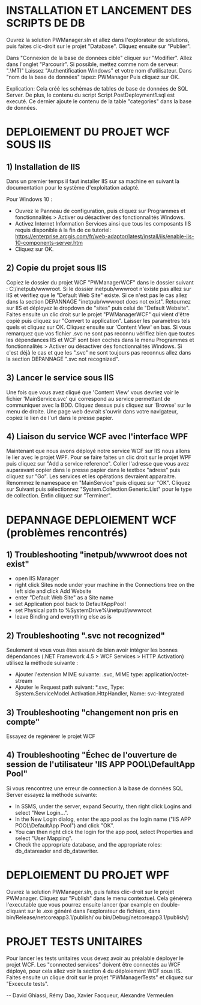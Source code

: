 # INSTALLATION ET LANCEMENT DES SCRIPTS DE DB

Ouvrez la solution PWManager.sln et allez dans l'explorateur de solutions,
puis faites clic-droit sur le projet "Database". Cliquez ensuite sur "Publier".

Dans "Connexion de la base de données cible" cliquer sur "Modifier".
Allez dans l'onglet "Parcourir". Si possible, mettez comme nom de serveur: ".\MTI"
Laissez "Authentification Windows" et votre nom d'utilisateur.
Dans "nom de la base de données" tapez: PWManager
Puis cliquez sur OK.

Explication: Cela créé les schémas de tables de base de données de SQL Server.
De plus, le contenu du script Script.PostDeployment1.sql est executé.
Ce dernier ajoute le contenu de la table "categories" dans la base de données.



# DEPLOIEMENT DU PROJET WCF SOUS IIS

## 1) Installation de IIS

Dans un premier temps il faut installer IIS sur sa machine en suivant la
documentation pour le système d'exploitation adapté.

Pour Windows 10 :
- Ouvrez le Panneau de configuration, puis cliquez sur Programmes et
  fonctionnalités > Activer ou désactiver des fonctionnalités Windows.
- Activez Internet Information Services ainsi que tous les composants
  IIS requis disponible à la fin de ce tutoriel:
  https://enterprise.arcgis.com/fr/web-adaptor/latest/install/iis/enable-iis-10-components-server.htm
- Cliquez sur OK.


## 2) Copie du projet sous IIS

Copiez le dossier du projet WCF "PWManagerWCF" dans le dossier suivant :
C:/inetpub/wwwroot.
Si le dossier inetpub/wwwroot n'existe pas allez sur IIS et vérifiez que
le "Default Web Site" existe. Si ce n'est pas le cas allez dans la section
DEPANNAGE "inetpub/wwwroot does not exist". Retournez sur IIS et
déployez le dropdown de "sites" puis celui de "Default Website". Faites
ensuite un clic droit sur le projet "PWManagerWCF" qui vient d'être copié
puis cliquez sur "Convert to application". Laisser les paramètres tels quels
et cliquez sur OK. Cliquez ensuite sur 'Content View' en bas. Si vous
remarquez que vos fichier .svc ne sont pas reconnu vérifiez bien que
toutes les dépendances IIS et WCF sont bien cochés dans le menu
Programmes et fonctionnalités > Activer ou désactiver des fonctionnalités
Windows. Si c'est déjà le cas et que les ".svc" ne sont toujours pas
reconnus allez dans la section DEPANNAGE ".svc not recognized".


## 3) Lancer le service sous IIS

Une fois que vous avez cliqué que 'Content View' vous devriez voir le 
fichier 'MainService.svc' qui correspond au service permettant de
communiquer avec la BDD. Cliquez dessus puis cliquez sur 'Browse' sur le
menu de droite. Une page web devrait s'ouvrir dans votre navigateur,
copiez le lien de l'url dans le presse papier.


## 4) Liaison du service WCF avec l'interface WPF

Maintenant que nous avons déployé notre service WCF sur IIS nous allons
le lier avec le projet WPF. Pour se faire faites un clic droit sur le 
projet WPF puis cliquez sur "Add a service reference". Coller l'adresse
que vous avez auparavant copier dans le presse papier dans le textbox
"adress" puis cliquez sur "Go". Les services et les opérations devraient
apparaitre. Renommez le namespace en "MainService" puis cliquez sur "OK".
Cliquez sur Suivant puis sélectionnez "System.Collection.Generic.List"
pour le type de collection. Enfin cliquez sur "Terminer".



# DEPANNAGE DEPLOIEMENT WCF (problèmes rencontrés)

## 1) Troubleshooting "inetpub/wwwroot does not exist"

- open IIS Manager
- right click Sites node under your machine in the Connections tree on the left side and click Add Website
- enter "Default Web Site" as a Site name
- set Application pool back to DefaultAppPool!
- set Physical path to %SystemDrive%\inetpub\wwwroot
- leave Binding and everything else as is


## 2) Troubleshooting ".svc not recognized"

Seulement si vous vous êtes assuré de bien avoir intégrer les bonnes dépendances
(.NET Framework 4.5 > WCF Services > HTTP Activation) utilisez la méthode suivante :
- Ajouter l'extension MIME suivante: .svc, MIME type: application/octet-stream
- Ajouter le Request path suivant: *.svc, Type: System.ServiceModel.Activation.HttpHandler, Name: svc-Integrated


## 3) Troubleshooting "changement non pris en compte"

Essayez de regénérer le projet WCF


## 4) Troubleshooting "Échec de l'ouverture de session de l'utilisateur 'IIS APP POOL\DefaultApp Pool"

Si vous rencontrez une erreur de connection à la base de données SQL Server
essayez la méthode suivante:
- In SSMS, under the server, expand Security, then right click Logins and select "New Login...".
- In the New Login dialog, enter the app pool as the login name ("IIS APP POOL\DefaultApp Pool") and click "OK".
- You can then right click the login for the app pool, select Properties and select "User Mapping".
- Check the appropriate database, and the appropriate roles: db_datareader and db_datawriter.



# DEPLOIEMENT DU PROJET WPF

Ouvrez la solution PWManager.sln, puis faites clic-droit sur le projet PWManager.
Cliquez sur "Publish" dans le menu contextuel. Cela générera l'executable que vous
pourrez ensuite lancer (par example en double-cliquant sur le .exe généré dans
l'explorateur de fichiers, dans bin/Release/netcoreapp3.1/publish/ ou
bin/Debug/netcoreapp3.1/publish/)



# PROJET TESTS UNITAIRES

Pour lancer les tests unitaires vous devez avoir au préalable déployer le projet WCF.
Les "connected services" doivent être connectés au WCF déployé, pour cela allez voir
la section 4 du déploiement WCF sous IIS.
Faites ensuite un clique droit sur le projet "PWManagerTests" et cliquez sur "Excecute
tests".

-- 
David Ghiassi, Rémy Dao, Xavier Facqueur, Alexandre Vermeulen
